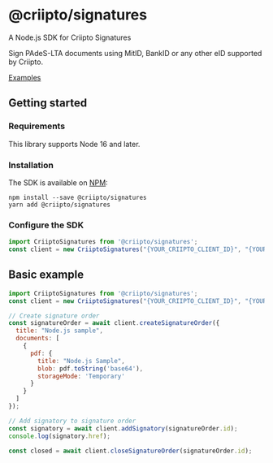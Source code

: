 # @criipto/signatures

A Node.js SDK for Criipto Signatures

Sign PAdeS-LTA documents using MitID, BankID or any other eID supported by Criipto.

[Examples](https://docs.criipto.com/signatures/graphql/examples/)

## Getting started

### Requirements

This library supports Node 16 and later.

### Installation

The SDK is available on [NPM](https://npmjs.com/package/@criipto/signatures):

```
npm install --save @criipto/signatures
yarn add @criipto/signatures
```

### Configure the SDK

```javascript
import CriiptoSignatures from '@criipto/signatures';
const client = new CriiptoSignatures("{YOUR_CRIIPTO_CLIENT_ID}", "{YOUR_CRIIPTO_CLIENT_SECRET}");
```

## Basic example

```javascript
import CriiptoSignatures from '@criipto/signatures';
const client = new CriiptoSignatures("{YOUR_CRIIPTO_CLIENT_ID}", "{YOUR_CRIIPTO_CLIENT_SECRET}");

// Create signature order
const signatureOrder = await client.createSignatureOrder({
  title: "Node.js sample",
  documents: [
    {
      pdf: {
        title: "Node.js Sample",
        blob: pdf.toString('base64'),
        storageMode: 'Temporary'
      }
    }
  ]
});

// Add signatory to signature order
const signatory = await client.addSignatory(signatureOrder.id);
console.log(signatory.href);

const closed = await client.closeSignatureOrder(signatureOrder.id);
```